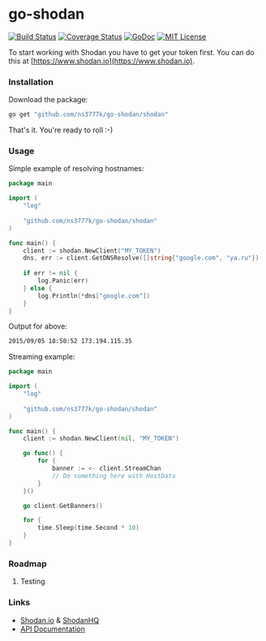 # go-shodan
[![Build Status](https://travis-ci.org/ns3777k/go-shodan.svg?branch=master)](https://travis-ci.org/ns3777k/go-shodan)
[![Coverage Status](https://coveralls.io/repos/ns3777k/go-shodan/badge.svg?branch=master&service=github)](https://coveralls.io/github/ns3777k/go-shodan?branch=master)
[![GoDoc](https://godoc.org/github.com/ns3777k/go-shodan/shodan?status.svg)](https://godoc.org/github.com/ns3777k/go-shodan/shodan)
[![MIT License](https://img.shields.io/badge/license-MIT-blue.svg?style=flat)](LICENSE)

To start working with Shodan you have to get your token first. You can do this at [https://www.shodan.io](https://www.shodan.io).

### Installation
Download the package:

```bash
go get "github.com/ns3777k/go-shodan/shodan"
```

That's it. You're ready to roll :-)

### Usage

Simple example of resolving hostnames:

```go
package main

import (
    "log"
    
    "github.com/ns3777k/go-shodan/shodan"
)

func main() {
    client := shodan.NewClient("MY_TOKEN")
    dns, err := client.GetDNSResolve([]string{"google.com", "ya.ru"})
    
    if err != nil {
        log.Panic(err)
    } else {
        log.Println(*dns["google.com"])
    }
}
```
Output for above:
```bash
2015/09/05 18:50:52 173.194.115.35
```

Streaming example:

```go
package main

import (
    "log"
    
    "github.com/ns3777k/go-shodan/shodan"
)

func main() {
    client := shodan.NewClient(nil, "MY_TOKEN")

    go func() {
        for {
            banner := <- client.StreamChan
            // Do something here with HostData
        }
    }()

    go client.GetBanners()

    for {
        time.Sleep(time.Second * 10)
    }
}
```

### Roadmap
1. Testing

### Links
* [Shodan.io](http://shodan.io) & [ShodanHQ](http://www.shodanhq.com)
* [API Documentation](https://developer.shodan.io/api)
